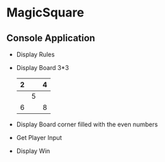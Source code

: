 # MagicSquare
## Console Application
* Display Rules
* Display Board 3*3

  |  2  |     |  4  |
  | --- | --- | --- |
  |     |  5  |     |
  |  6  |     |  8  |

            



* Display Board corner filled with the even numbers
* Get Player Input
* Display Win
